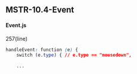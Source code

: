 ## MSTR-10.4-Event
#### Event.js
257(line)  
```css
handleEvent: function (e) {  
    switch (e.type) { // e.type == "mousedown", 

    ...        
```    
